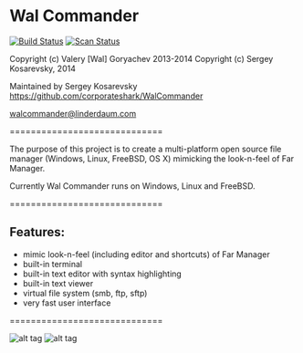 Wal Commander
=============
[![Build Status](https://travis-ci.org/corporateshark/WalCommander.svg?branch=master)](https://travis-ci.org/corporateshark/WalCommander)
[![Scan Status](https://scan.coverity.com/projects/2933/badge.svg?flat=1)](https://scan.coverity.com/projects/2933)

Copyright (c) Valery [Wal] Goryachev 2013-2014
Copyright (c) Sergey Kosarevsky, 2014

Maintained by Sergey Kosarevsky
https://github.com/corporateshark/WalCommander

walcommander@linderdaum.com

=============================

The purpose of this project is to create a multi-platform open source file manager (Windows, Linux, FreeBSD, OS X) mimicking the 
look-n-feel of Far Manager.

Currently Wal Commander runs on Windows, Linux and FreeBSD.

=============================

Features:
---------

* mimic look-n-feel (including editor and shortcuts) of Far Manager
* built-in terminal
* built-in text editor with syntax highlighting
* built-in text viewer
* virtual file system (smb, ftp, sftp)
* very fast user interface

=============================

![alt tag](https://camo.githubusercontent.com/78a5803157bee9546aacbb56df325d7921f76c89/687474703a2f2f7777772e6c696e6465726461756d2e636f6d2f496d616765732f57616c436f6d6d616e6465722e706e67)
![alt tag](https://camo.githubusercontent.com/f467fa0d0a92dbf2debf0523b22ed1ad56b5b9ff/687474703a2f2f7777772e6c696e6465726461756d2e636f6d2f496d616765732f57616c436f6d6d616e6465725f4175746f636f6d706c6574652e706e67)
